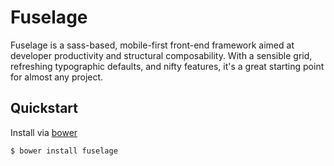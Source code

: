 # Fuselage

Fuselage is a sass-based, mobile-first front-end framework aimed at developer productivity and structural composability. With a sensible grid, refreshing typographic defaults, and nifty features, it's a great starting point for almost any project.

## Quickstart

Install via [bower](http://bower.io/)

``` sh
$ bower install fuselage
```

